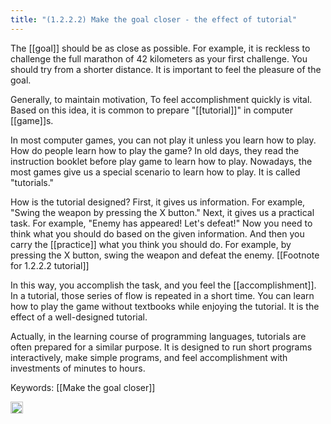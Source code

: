 ```yaml
---
title: "(1.2.2.2) Make the goal closer - the effect of tutorial"
---
```


The [[goal]] should be as close as possible. For example, it is reckless to challenge the full marathon of 42 kilometers as your first challenge. You should try from a shorter distance. It is important to feel the pleasure of the goal.

Generally, to maintain motivation, To feel accomplishment quickly is vital. Based on this idea, it is common to prepare "[[tutorial]]" in computer [[game]]s.

In most computer games, you can not play it unless you learn how to play. How do people learn how to play the game? In old days, they read the instruction booklet before play game to learn how to play. Nowadays, the most games give us a special scenario to learn how to play. It is called "tutorials."

How is the tutorial designed? First, it gives us information. For example, "Swing the weapon by pressing the X button." Next, it gives us a practical task. For example, "Enemy has appeared! Let's defeat!" Now you need to think what you should do based on the given information. And then you carry the [[practice]] what you think you should do. For example, by pressing the X button, swing the weapon and defeat the enemy. [[Footnote for 1.2.2.2 tutorial]]

In this way, you accomplish the task, and you feel the [[accomplishment]]. In a tutorial, those series of flow is repeated in a short time. You can learn how to play the game without textbooks while enjoying the tutorial. It is the effect of a well-designed tutorial.

Actually, in the learning course of programming languages, tutorials are often prepared for a similar purpose. It is designed to run short programs interactively, make simple programs, and feel accomplishment with investments of minutes to hours.

Keywords: [[Make the goal closer]]

<img src='https://scrapbox.io/api/pages/nishio/en/icon' alt='en.icon' height="19.5"/>
